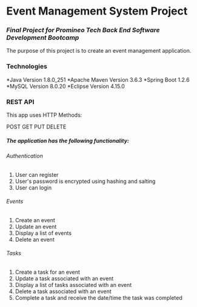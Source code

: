 # Event Management System Project

### *Final Project for Promineo Tech Back End Software Development Bootcamp*

The purpose of this project is to create an event management application. 

### Technologies
*Java Version 1.8.0_251
*Apache Maven Version 3.6.3
*Spring Boot 1.2.6
*MySQL Version 8.0.20
*Eclipse Version 4.15.0

### REST API

This app uses HTTP Methods:

POST
GET
PUT
DELETE

##### The application has the following functionality: 

###### Authentication 
1.	User can register 
2.  User's password is encrypted using hashing and salting
3.	User can login

###### Events
1.  Create an event
2.  Update an event
3.  Display a list of events
4.	Delete an event

###### Tasks
1.  Create a task for an event
2.  Update a task associated with an event
3.  Display a list of tasks associated with an event
4.	Delete a task associated with an event
5.  Complete a task and receive the date/time the task was completed
